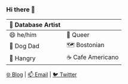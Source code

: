 ### Hi there 👋

| 🎨 Database Artist |   |
| ------------- | ------------- |
| 😄 he/him     |  👬 Queer |
| 🐶 Dog Dad    | 🗺 Bostonian |
| 🍜 Hangry     | ☕ Cafe Americano |


[🌐 Blog](https://am2.co) |  [📫 Email](https://am2.co/contact-andy/) | [🐦 Twitter](https://twitter.com/amtwo)

